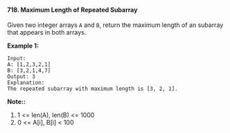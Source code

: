 #### 718. Maximum Length of Repeated Subarray

Given two integer arrays `A` and `B`, return the maximum length of an subarray that appears in both arrays.

**Example 1:**

```
Input:
A: [1,2,3,2,1]
B: [3,2,1,4,7]
Output: 3
Explanation: 
The repeated subarray with maximum length is [3, 2, 1].
```

**Note::**

1. 1 <= len(A), len(B) <= 1000
2. 0 <= A[i], B[i] < 100

